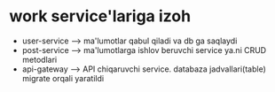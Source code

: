 # work service'lariga izoh
- user-service --> ma'lumotlar qabul qiladi va db ga saqlaydi
- post-service --> ma'lumotlarga ishlov beruvchi service ya.ni CRUD metodlari
- api-gateway --> API chiqaruvchi service.
databaza jadvallari(table) migrate orqali yaratildi
